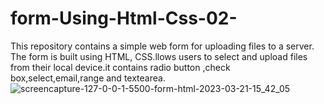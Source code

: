 # form-Using-Html-Css-02-
This repository contains a simple web form for uploading files to a server. The form is built using HTML, CSS.llows users to select and upload files from their local device.it contains radio button ,check box,select,email,range and textearea.
![screencapture-127-0-0-1-5500-form-html-2023-03-21-15_42_05](https://user-images.githubusercontent.com/89631872/226576135-191db10f-90ec-416b-9ef0-741f9cbfb867.png)
